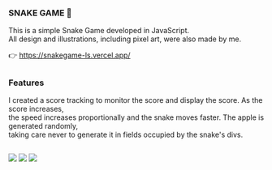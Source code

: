 ### SNAKE GAME 🐍 

This is a simple Snake Game developed in JavaScript. <br>
All design and illustrations, including pixel art, were also made by me.

👉 https://snakegame-ls.vercel.app/

##

### Features

I created a score tracking to monitor the score and display the score. As the score increases, <br> 
the speed increases proportionally and the snake moves faster. The apple is generated randomly, <br> 
taking care never to generate it in fields occupied by the snake's divs.

##

<div> 
    <img src="https://img.shields.io/badge/Figma-F24E1E?style=for-the-badge&logo=figma&logoColor=white">
    <img src="https://img.shields.io/badge/Vercel-000000?style=for-the-badge&logo=vercel&logoColor=white">
    <img src="https://img.shields.io/badge/JavaScript-323330?style=for-the-badge&logo=javascript&logoColor=F7DF1E">
</div>
